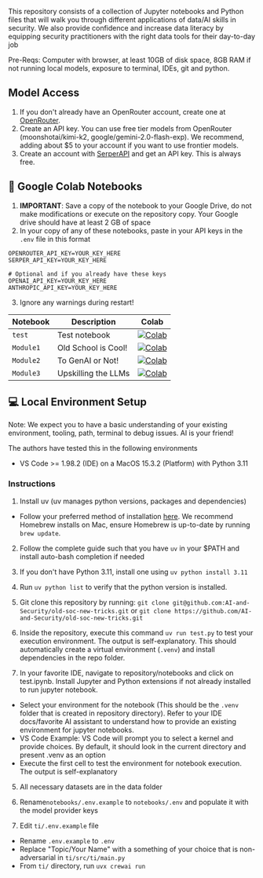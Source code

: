 This repository consists of a collection of Jupyter notebooks and Python files that will walk you through different applications of data/AI skills in security. We also provide confidence and increase data literacy by equipping security practitioners with the right data tools for their day-to-day job

Pre-Reqs: Computer with browser, at least 10GB of disk space, 8GB RAM if not running local models, exposure to terminal, IDEs, git and python. 

## Model Access
1. If you don't already have an OpenRouter account, create one at [OpenRouter](https://openrouter.ai/). 
2. Create an API key. You can use free tier models from OpenRouter (moonshotai/kimi-k2, google/gemini-2.0-flash-exp). We recommend, adding about $5 to your account if you want to use frontier models.
3. Create an account with [SerperAPI](https://serper.dev) and get an API key. This is always free. 

## 🔗 Google Colab Notebooks

1. **IMPORTANT**: Save a copy of the notebook to your Google Drive, do not make modifications or execute on the repository copy. Your Google drive should have at least 2 GB of space
2. In your copy of any of these notebooks, paste in your API keys in the `.env` file in this format
```
OPENROUTER_API_KEY=YOUR_KEY_HERE
SERPER_API_KEY=YOUR_KEY_HERE

# Optional and if you already have these keys
OPENAI_API_KEY=YOUR_KEY_HERE
ANTHROPIC_API_KEY=YOUR_KEY_HERE
```

3. Ignore any warnings during restart!

| Notebook | Description | Colab |
|----------|-------------|-------|
| `test` | Test notebook | [![Colab](https://colab.research.google.com/assets/colab-badge.svg)](https://colab.research.google.com/github/AI-and-Security/old-soc-new-tricks/blob/main/notebooks/test.ipynb) |
| `Module1` | Old School is Cool! | [![Colab](https://colab.research.google.com/assets/colab-badge.svg)](https://colab.research.google.com/github/AI-and-Security/old-soc-new-tricks/blob/main/notebooks/ai_python.ipynb) |
| `Module2` | To GenAI or Not! | [![Colab](https://colab.research.google.com/assets/colab-badge.svg)](https://colab.research.google.com/github/AI-and-Security/old-soc-new-tricks/blob/main/notebooks/ml_genai.ipynb) |
| `Module3` | Upskilling the LLMs | [![Colab](https://colab.research.google.com/assets/colab-badge.svg)](https://colab.research.google.com/github/AI-and-Security/old-soc-new-tricks/blob/main/notebooks/eda_langchain.ipynb) |


## 💻 Local Environment Setup

Note: We expect you to have a basic understanding of your existing environment, tooling, path, terminal to debug issues. AI is your friend! 

The authors have tested this in the following environments
- VS Code >= 1.98.2 (IDE) on a MacOS 15.3.2 (Platform) with Python 3.11

### Instructions

1. Install uv (uv manages python versions, packages and dependencies)
- Follow your preferred method of installation [here](https://docs.astral.sh/uv/getting-started/installation/). We recommend Homebrew installs on Mac, ensure Homebrew is up-to-date by running `brew update`. 
2. Follow the complete guide such that you have `uv` in your $PATH and install auto-bash completion if needed
3. If you don't have Python 3.11, install one using `uv python install 3.11`
4. Run `uv python list` to verify that the python version is installed. 

2. Git clone this repository by running:  `git clone git@github.com:AI-and-Security/old-soc-new-tricks.git` or `git clone https://github.com/AI-and-Security/old-soc-new-tricks.git`

3. Inside the repository, execute this command `uv run test.py` to test your execution environment. The output is self-explanatory. This should automatically create a virtual environment (`.venv`) and install dependencies in the repo folder. 
 
4. In your favorite IDE, navigate to repository/notebooks and click on test.ipynb. Install Jupyter and Python extensions if not already installed to run jupyter notebook. 
- Select your environment for the notebook (This should be the `.venv` folder that is created in repository directory). Refer to your IDE docs/favorite AI assistant to understand how to provide an existing environment for jupyter notebooks. 
- VS Code Example: VS Code will prompt you to select a kernel and provide choices. By default, it should look in the current directory and present .venv as an option
- Execute the first cell to test the environment for notebook execution. The output is self-explanatory

5. All necessary datasets are in the data folder

6. Rename`notebooks/.env.example` to `notebooks/.env` and populate it with the model provider keys

7. Edit `ti/.env.example` file
- Rename `.env.example` to `.env`
- Replace "Topic/Your Name" with a something of your choice that is non-adversarial in `ti/src/ti/main.py`
- From `ti/` directory, run `uvx crewai run`
